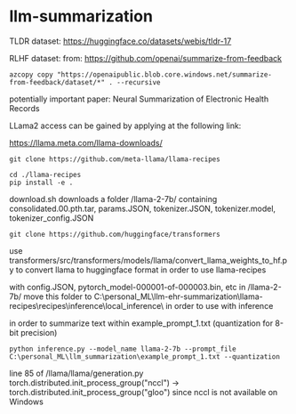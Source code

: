 # llm-summarization
TLDR dataset: 
https://huggingface.co/datasets/webis/tldr-17

RLHF dataset:
from: https://github.com/openai/summarize-from-feedback
```
azcopy copy "https://openaipublic.blob.core.windows.net/summarize-from-feedback/dataset/*" . --recursive
```

potentially important paper: 
Neural Summarization of Electronic Health Records



LLama2 access can be gained by applying at the following link:

https://llama.meta.com/llama-downloads/

```
git clone https://github.com/meta-llama/llama-recipes
```

```
cd ./llama-recipes
pip install -e .
```

download.sh downloads a folder /llama-2-7b/ containing consolidated.00.pth.tar, params.JSON, tokenizer.JSON, tokenizer.model, tokenizer_config.JSON

```
git clone https://github.com/huggingface/transformers
```

use transformers/src/transformers/models/llama/convert_llama_weights_to_hf.py to convert llama to huggingface format in order to use llama-recipes

with config.JSON, pytorch_model-000001-of-000003.bin, etc in /llama-2-7b/ move this folder to C:\personal_ML\llm-ehr-summarization\llama-recipes\recipes\inference\local_inference\ in order to use with inference

in order to summarize text within example_prompt_1.txt (quantization for 8-bit precision)
```
python inference.py --model_name llama-2-7b --prompt_file C:\personal_ML\llm_summarization\example_prompt_1.txt --quantization
```

line 85 of /llama/llama/generation.py torch.distributed.init_process_group("nccl") -> torch.distributed.init_process_group("gloo") since nccl is not available on Windows
